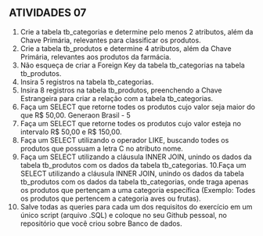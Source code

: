 ## ATIVIDADES 07
1. Crie a tabela tb_categorias e determine pelo menos 2 atributos, além da Chave
Primária, relevantes para classificar os produtos.
2. Crie a tabela tb_produtos e determine 4 atributos, além da Chave Primária,
relevantes aos produtos da farmácia.
3. Não esqueça de criar a Foreign Key da tabela tb_categorias na tabela
tb_produtos.
4. Insira 5 registros na tabela tb_categorias.
5. Insira 8 registros na tabela tb_produtos, preenchendo a Chave Estrangeira para
criar a relação com a tabela tb_categorias.
6. Faça um SELECT que retorne todes os produtos cujo valor seja maior do que R$
50,00.
Generaon Brasil - 5
7. Faça um SELECT que retorne todes os produtos cujo valor esteja no intervalo R$
50,00 e R$ 150,00.
8. Faça um SELECT utilizando o operador LIKE, buscando todes os produtos que
possuam a letra C no atributo nome.
9. Faça um SELECT utilizando a cláusula INNER JOIN, unindo os dados da tabela
tb_produtos com os dados da tabela tb_categorias.
10.Faça um SELECT utilizando a cláusula INNER JOIN, unindo os dados da tabela
tb_produtos com os dados da tabela tb_categorias, onde traga apenas os produtos
que pertençam a uma categoria específica (Exemplo: Todes os produtos que
pertencem a categoria aves ou frutas).
11. Salve todas as queries para cada um dos requisitos do exercício em um único
script (arquivo .SQL) e coloque no seu Github pessoal, no repositório que você
criou sobre Banco de dados.